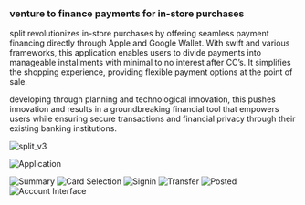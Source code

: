 ### venture to finance payments for in-store purchases

split revolutionizes in-store purchases by offering seamless payment financing directly through Apple and Google Wallet. With swift and various frameworks, this application enables users to divide payments into manageable installments with minimal to no interest after CC’s. It simplifies the shopping experience, providing flexible payment options at the point of sale.

developing through planning and technological innovation, this pushes innovation and results in a groundbreaking financial tool that empowers users while ensuring secure transactions and financial privacy through their existing banking institutions.


![split_v3](https://github.com/dylanhans/Split/assets/80360273/d58ab754-fcf9-42d2-9f67-f9628a434f76)

![Application](https://github.com/user-attachments/assets/2031b3f9-97b2-4df2-b3cc-be538fb23739)

![Summary](https://github.com/user-attachments/assets/9e35efbc-7a62-4b10-90f5-01385191384a)
![Card Selection](https://github.com/user-attachments/assets/3e12312c-42c5-4fa0-b81d-508aa10f6468)
![Signin](https://github.com/user-attachments/assets/d7a39cc5-8743-4c30-8f1f-067fe70cdd3c)
![Transfer](https://github.com/user-attachments/assets/7208e7d0-40de-40cc-a27f-80663a9354fb)
![Posted](https://github.com/user-attachments/assets/8c88ab3b-16f6-4295-a2d2-c06409343832)
![Account Interface](https://github.com/user-attachments/assets/acf6ea39-680b-4c48-951b-a69ea8f55cac)
